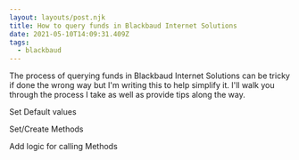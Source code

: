 ```yaml
---
layout: layouts/post.njk
title: How to query funds in Blackbaud Internet Solutions
date: 2021-05-10T14:09:31.409Z
tags:
  - blackbaud
---
```

The process of querying funds in Blackbaud Internet Solutions can be tricky if done the wrong way but I'm writing this to help simplify it. I'll walk you through the process I take as well as provide tips along the way.

Set Default values

Set/Create Methods

Add logic for calling Methods